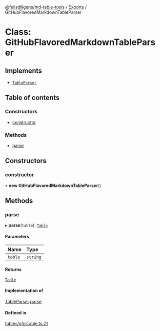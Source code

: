 [@felisdiligens/md-table-tools](../README.md) / [Exports](../modules.md) / GitHubFlavoredMarkdownTableParser

# Class: GitHubFlavoredMarkdownTableParser

## Implements

- [`TableParser`](../interfaces/TableParser.md)

## Table of contents

### Constructors

- [constructor](GitHubFlavoredMarkdownTableParser.md#constructor)

### Methods

- [parse](GitHubFlavoredMarkdownTableParser.md#parse)

## Constructors

### constructor

• **new GitHubFlavoredMarkdownTableParser**()

## Methods

### parse

▸ **parse**(`table`): [`Table`](Table.md)

#### Parameters

| Name | Type |
| :------ | :------ |
| `table` | `string` |

#### Returns

[`Table`](Table.md)

#### Implementation of

[TableParser](../interfaces/TableParser.md).[parse](../interfaces/TableParser.md#parse)

#### Defined in

[tables/gfmTable.ts:21](https://github.com/FelisDiligens/md-table-tools/blob/1e1bcfc/src/tables/gfmTable.ts#L21)
